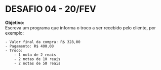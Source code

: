 # DESAFIO 04 - 20/FEV

**Objetivo:**  
Escreva um programa que informa o troco a ser recebido pelo cliente, por exemplo:

```text
- Valor final da compra: R$ 328,00
- Pagamento: R$ 400,00
- Troco:
	- 1 nota de 2 reais
	- 2 notas de 10 reais
	- 2 notas de 50 reais
```
